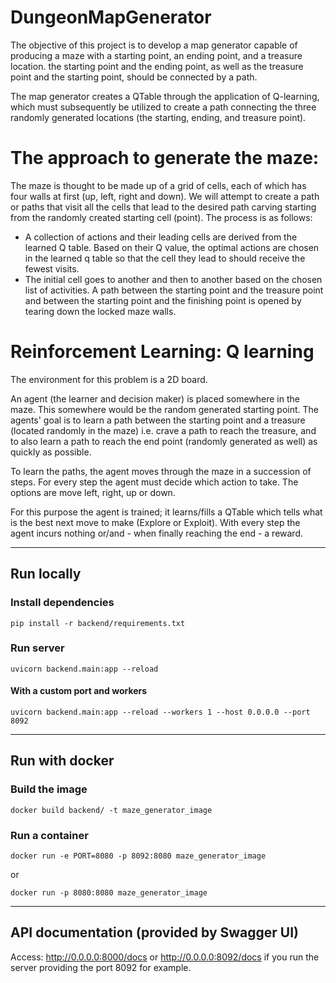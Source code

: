 # DungeonMapGenerator

The objective of this project is to develop a map generator capable of producing a maze with a starting point, an ending
point, and a treasure location. the starting point and the ending point, as well as the treasure point and the
starting point, should be connected by a path.

The map generator creates a QTable through the application of Q-learning, which must subsequently be utilized to create
a path connecting the three randomly generated locations (the starting, ending, and treasure point).

# The approach to generate the maze:

The maze is thought to be made up of a grid of cells, each of which has four walls at first (up, left, right and down).
We will attempt to create a path or paths that visit all the cells that lead to the desired path carving starting from
the randomly created starting cell (point). The process is as follows:

- A collection of actions and their leading cells are derived from the learned Q table. Based on their Q value, the
  optimal actions are chosen in the learned q table so that the cell they lead to should receive the fewest visits.
- The initial cell goes to another and then to another based on the chosen list of activities. A path between the
  starting point and the treasure point and between the starting point and the finishing point is opened by tearing down
  the locked maze walls.

# Reinforcement Learning: Q learning

The environment for this problem is a 2D board.

An agent (the learner and decision maker) is placed somewhere in the maze. This somewhere would be the random generated
starting point. The agents' goal is to learn a path between the starting point and a treasure (located randomly in the
maze) i.e. crave a path to reach the treasure, and to also learn a path to reach the end point (randomly generated as
well) as quickly as possible.

To learn the paths, the agent moves through the maze in a succession of steps. For every step the agent must decide
which action to take. The options are move left, right, up or down.

For this purpose the agent is trained; it learns/fills a QTable which tells what is the best next move to make (Explore
or Exploit). With every step the agent incurs nothing or/and - when finally reaching the end - a reward.

-----

## Run locally

### Install dependencies

```
pip install -r backend/requirements.txt
```

### Run server

```
uvicorn backend.main:app --reload
```

#### With a custom port and workers

```
uvicorn backend.main:app --reload --workers 1 --host 0.0.0.0 --port 8092
```

---

## Run with docker

### Build the image

```
docker build backend/ -t maze_generator_image
```

### Run a container

[//]: # (If you want to specify a port mapping: <host_port>:<container_port>)
```
docker run -e PORT=8080 -p 8092:8080 maze_generator_image
```

or

```
docker run -p 8080:8080 maze_generator_image
```

----

## API documentation (provided by Swagger UI)

Access: http://0.0.0.0:8000/docs or http://0.0.0.0:8092/docs if you run the server providing the port 8092 for example.
